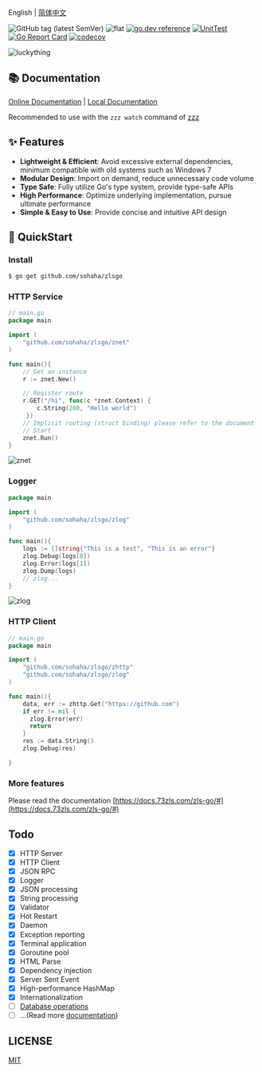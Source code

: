English | [简体中文](./README.md)

![GitHub tag (latest SemVer)](https://img.shields.io/github/v/tag/sohaha/zlsgo)
![flat](https://img.shields.io/github/languages/top/sohaha/zlsgo.svg?style=flat)
[![go.dev reference](https://img.shields.io/badge/go.dev-reference-007d9c?logo=go&logoColor=white&style=flat)](https://pkg.go.dev/github.com/sohaha/zlsgo?tab=subdirectories)
[![UnitTest](https://github.com/sohaha/zlsgo/actions/workflows/go.yml/badge.svg)](https://github.com/sohaha/zlsgo/actions/workflows/go.yml)
[![Go Report Card](https://goreportcard.com/badge/github.com/sohaha/zlsgo)](https://goreportcard.com/report/github.com/sohaha/zlsgo)
[![codecov](https://codecov.io/gh/sohaha/zlsgo/branch/master/graph/badge.svg)](https://codecov.io/gh/sohaha/zlsgo)

![luckything](https://www.notion.so/image/https%3A%2F%2Fs3-us-west-2.amazonaws.com%2Fsecure.notion-static.com%2Fa4bcc6b2-32ef-4a7d-ba1c-65a0330f632d%2Flogo.png?table=block&id=37f366ec-0593-4a21-94c0-c24023a85354&width=590&cache=v2)

## 📚 Documentation

[Online Documentation](https://docs.73zls.com/zls-go/#) | [Local Documentation](./docs/README.md)

Recommended to use with the `zzz watch` command of [zzz](https://github.com/sohaha/zzz)

## ✨ Features

- **Lightweight & Efficient**: Avoid excessive external dependencies, minimum compatible with old systems such as Windows 7
- **Modular Design**: Import on demand, reduce unnecessary code volume
- **Type Safe**: Fully utilize Go's type system, provide type-safe APIs
- **High Performance**: Optimize underlying implementation, pursue ultimate performance
- **Simple & Easy to Use**: Provide concise and intuitive API design

## 🚀 QuickStart

### Install

```bash
$ go get github.com/sohaha/zlsgo
```

### HTTP Service

```go
// main.go
package main

import (
    "github.com/sohaha/zlsgo/znet"
)

func main(){
    // Get an instance
    r := znet.New()

    // Register route
    r.GET("/hi", func(c *znet.Context) {
        c.String(200, "Hello world")
     })
    // Implicit routing (struct binding) please refer to the document
    // Start
    znet.Run()
}
```

![znet](https://www.notion.so/image/https%3A%2F%2Fs3-us-west-2.amazonaws.com%2Fsecure.notion-static.com%2F1d7f2372-5d58-4848-85ca-1bedf8ad14ae%2FUntitled.png?table=block&id=18fdfaa9-05fd-47ba-b270-59017c59817b&width=2210&userId=&cache=v2)

### Logger

```go
package main

import (
    "github.com/sohaha/zlsgo/zlog"
)

func main(){
    logs := []string{"This is a test", "This is an error"}
    zlog.Debug(logs[0])
    zlog.Error(logs[1])
    zlog.Dump(logs)
    // zlog...
}
```

![zlog](https://www.notion.so/image/https%3A%2F%2Fs3-us-west-2.amazonaws.com%2Fsecure.notion-static.com%2Fd8cc2527-8d9d-466c-b5c8-96e706ee0691%2FUntitled.png?table=block&id=474726aa-05fd-47ba-b270-59017c59817b&width=2560&cache=v2)

### HTTP Client

```go
// main.go
package main

import (
    "github.com/sohaha/zlsgo/zhttp"
    "github.com/sohaha/zlsgo/zlog"
)

func main(){
    data, err := zhttp.Get("https://github.com")
    if err != nil {
      zlog.Error(err)
      return
    }
    res := data.String()
    zlog.Debug(res)

}
```

### More features

Please read the documentation [https://docs.73zls.com/zls-go/#](https://docs.73zls.com/zls-go/#)

## Todo

- [x] HTTP Server
- [x] HTTP Client
- [x] JSON RPC
- [x] Logger
- [x] JSON processing
- [x] String processing
- [x] Validator
- [x] Hot Restart
- [x] Daemon
- [x] Exception reporting
- [x] Terminal application
- [x] Goroutine pool
- [x] HTML Parse
- [x] Dependency injection
- [x] Server Sent Event
- [x] High-performance HashMap
- [x] Internationalization
- [ ] [Database operations](https://github.com/sohaha/zdb)
- [ ] ...(Read more [documentation](https://docs.73zls.com/zls-go/#))

## LICENSE

[MIT](LICENSE)
